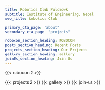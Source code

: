 ```yaml
---
title: Robotics Club Pulchowk
subtitle: Institute of Engineering, Nepal
seo_title: Robotics Club

primary_cta_page: "about"
secondary_cta_page: "projects"

robocon_section_heading: ROBOCON
posts_section_heading: Recent Posts
projects_section_heading: Our Projects
gallery_section_heading: Gallery
joinUs_section_heading: Join Us
---
```


{{< robocon 2 >}}
<!-- {{< recent-posts 2 >}} -->
{{< projects 2 >}}
{{< gallery >}}
{{< join-us >}}
